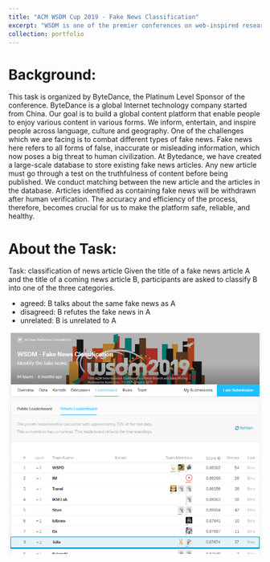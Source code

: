 ```yaml
---
title: "ACM WSDM Cup 2019 - Fake News Classification"
excerpt: "WSDM is one of the premier conferences on web-inspired research involving search and data mining. One of the task in WSDM Cup 2019 is to detect the fake news. Given the title of a fake news article A and the title of a coming news article B, participants are asked to classify B into one of the three categories. My method is ranked **6/8 (public/private)** among **94** teams from all over the world. [See Kaggle competition](https://www.kaggle.com/c/fake-news-pair-classification-challenge).<br/><img src='/images/WSDMCUP.png' width='500'>"
collection: portfolio
---
```

# Background:

This task is organized by ByteDance, the Platinum Level Sponsor of the conference. ByteDance is a global Internet technology company started from China. Our goal is to build a global content platform that enable people to enjoy various content in various forms. We inform, entertain, and inspire people across language, culture and geography.
One of the challenges which we are facing is to combat different types of fake news. Fake news here refers to all forms of false, inaccurate or misleading information, which now poses a big threat to human civilization.
At Bytedance, we have created a large-scale database to store existing fake news articles. Any new article must go through a test on the truthfulness of content before being published. We conduct matching between the new article and the articles in the database. Articles identified as containing fake news will be withdrawn after human verification. The accuracy and efficiency of the process, therefore, becomes crucial for us to make the platform safe, reliable, and healthy.

# About the Task:

Task: classification of news article
Given the title of a fake news article A and the title of a coming news article B, participants are asked to classify B into one of the three categories.
* agreed: B talks about the same fake news as A
* disagreed: B refutes the fake news in A
* unrelated: B is unrelated to A

<img src='/images/WSDM_result.png'>